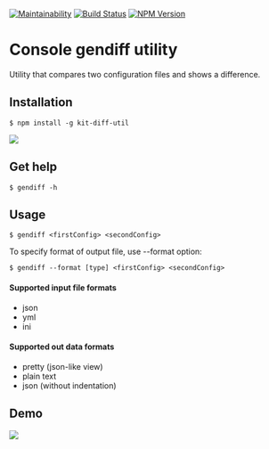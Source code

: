 [![Maintainability](https://api.codeclimate.com/v1/badges/33137a6a1e48050f5c90/maintainability)](https://codeclimate.com/github/kitXIII/project-lvl2-s309/maintainability) [![Build Status](https://travis-ci.org/kitXIII/project-lvl2-s309.svg?branch=master)](https://travis-ci.org/kitXIII/project-lvl2-s309) [![NPM Version](http://img.shields.io/npm/v/kit-diff-util.svg?style=flat)](https://www.npmjs.org/package/kit-diff-util)

# Console gendiff utility


Utility that compares two configuration files and shows a difference.


## Installation


`$ npm install -g kit-diff-util`


![](https://kitxiii.github.io/media/gif/gendiff_inst.gif)


## Get help


`$ gendiff -h`


## Usage


`$ gendiff <firstConfig> <secondConfig>`


To specify format of output file, use --format option:


`$ gendiff --format [type] <firstConfig> <secondConfig>`


#### Supported input file formats

- json
- yml
- ini

#### Supported out data formats

- pretty (json-like view)
- plain text
- json (without indentation)


## Demo


![](https://kitxiii.github.io/media/gif/gendiff_usage.gif)
